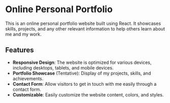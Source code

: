 # Online Personal Portfolio

This is an online personal portfolio website built using React. It showcases skills, projects, and any other relevant information to help others learn about me and my work.

## Features

- **Responsive Design**: The website is optimized for various devices, including desktops, tablets, and mobile devices.
- **Portfolio Showcase** (Tentative): Display of my projects, skills, and achievements.
- **Contact Form**: Allow visitors to get in touch with me easily through a contact form.
- **Customizable**: Easily customize the website content, colors, and styles.
